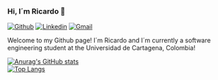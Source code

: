 ### Hi, I´m Ricardo 👋

[![Github](https://img.shields.io/badge/-Github-000?style=flat&logo=Github&logoColor=white)](https://github.com/programador5781)
[![Linkedin](https://img.shields.io/badge/-LinkedIn-blue?style=flat&logo=Linkedin&logoColor=white)](https://www.linkedin.com/in/ricardo-ricoz/)
[![Gmail](https://img.shields.io/badge/-Gmail-c14438?style=flat&logo=Gmail&logoColor=white)](mailto:programador5781@gmail.com)

Welcome to my Github page! I´m Ricardo and I´m currently a software engineering student at the Universidad de Cartagena, Colombia!  


<a>[![Anurag's GitHub stats](https://github-readme-stats.vercel.app/api?username=programador5781&count_private=true&show_icons=true&theme=dracula&langs_count=8)](https://github.com/programador5781/github-readme-stats)</a><br>
<a>[![Top Langs](https://github-readme-stats.vercel.app/api/top-langs/?username=programador5781&langs_count=8)](https://github.com/programador5781/github-readme-stats)</a>

<!--
**programador5781/programador5781** is a ✨ _special_ ✨ repository because its `README.md` (this file) appears on your GitHub profile.

Here are some ideas to get you started:

- 🔭 I’m currently working on ...
- 🌱 I’m currently learning ...
- 👯 I’m looking to collaborate on ...
- 🤔 I’m looking for help with ...
- 💬 Ask me about ...
- 📫 How to reach me: ...
- 😄 Pronouns: ...
- ⚡ Fun fact: ...
-->

